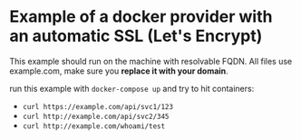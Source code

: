 # Example of a docker provider with an automatic SSL (Let's Encrypt)

This example should run on the machine with resolvable FQDN. All files use example.com, make sure you **replace it with your domain**.

run this example with `docker-compose up` and try to hit containers:

- `curl https://example.com/api/svc1/123`
- `curl http://example.com/api/svc2/345`
- `curl http://example.com/whoami/test`
